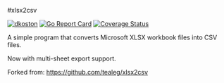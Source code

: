 #xlsx2csv

[![dkoston](https://circleci.com/gh/dkoston/xlsx2csv.svg?style=svg)](https://circleci.com/gh/dkoston/xlsx2csv)
[![Go Report Card](https://goreportcard.com/badge/github.com/dkoston/xlsx2csv)](https://goreportcard.com/report/github.com/dkoston/xlsx2csv)
[![Coverage Status](https://coveralls.io/repos/github/dkoston/xlsx2csv/badge.svg?branch=master)](https://coveralls.io/github/dkoston/xlsx2csv?branch=master)

A simple program that converts Microsoft XLSX workbook files into CSV files.

Now with multi-sheet export support.

Forked from: https://github.com/tealeg/xlsx2csv
